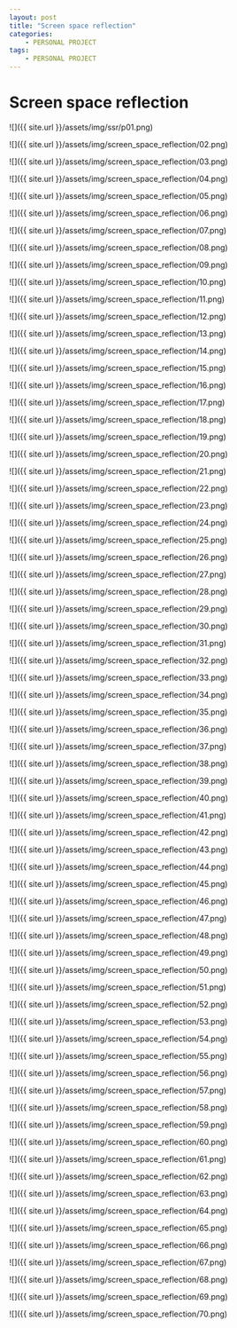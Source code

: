 ```yaml
---
layout: post
title: "Screen space reflection"
categories:
    - PERSONAL PROJECT
tags:
    - PERSONAL PROJECT
---
```


# Screen space reflection

![]({{ site.url }}/assets/img/ssr/p01.png)

![]({{ site.url }}/assets/img/screen_space_reflection/02.png)

![]({{ site.url }}/assets/img/screen_space_reflection/03.png)

![]({{ site.url }}/assets/img/screen_space_reflection/04.png)

![]({{ site.url }}/assets/img/screen_space_reflection/05.png)

![]({{ site.url }}/assets/img/screen_space_reflection/06.png)

![]({{ site.url }}/assets/img/screen_space_reflection/07.png)

![]({{ site.url }}/assets/img/screen_space_reflection/08.png)

![]({{ site.url }}/assets/img/screen_space_reflection/09.png)

![]({{ site.url }}/assets/img/screen_space_reflection/10.png)

![]({{ site.url }}/assets/img/screen_space_reflection/11.png)

![]({{ site.url }}/assets/img/screen_space_reflection/12.png)

![]({{ site.url }}/assets/img/screen_space_reflection/13.png)

![]({{ site.url }}/assets/img/screen_space_reflection/14.png)

![]({{ site.url }}/assets/img/screen_space_reflection/15.png)

![]({{ site.url }}/assets/img/screen_space_reflection/16.png)

![]({{ site.url }}/assets/img/screen_space_reflection/17.png)

![]({{ site.url }}/assets/img/screen_space_reflection/18.png)

![]({{ site.url }}/assets/img/screen_space_reflection/19.png)

![]({{ site.url }}/assets/img/screen_space_reflection/20.png)

![]({{ site.url }}/assets/img/screen_space_reflection/21.png)

![]({{ site.url }}/assets/img/screen_space_reflection/22.png)

![]({{ site.url }}/assets/img/screen_space_reflection/23.png)

![]({{ site.url }}/assets/img/screen_space_reflection/24.png)

![]({{ site.url }}/assets/img/screen_space_reflection/25.png)

![]({{ site.url }}/assets/img/screen_space_reflection/26.png)

![]({{ site.url }}/assets/img/screen_space_reflection/27.png)

![]({{ site.url }}/assets/img/screen_space_reflection/28.png)

![]({{ site.url }}/assets/img/screen_space_reflection/29.png)

![]({{ site.url }}/assets/img/screen_space_reflection/30.png)

![]({{ site.url }}/assets/img/screen_space_reflection/31.png)

![]({{ site.url }}/assets/img/screen_space_reflection/32.png)

![]({{ site.url }}/assets/img/screen_space_reflection/33.png)

![]({{ site.url }}/assets/img/screen_space_reflection/34.png)

![]({{ site.url }}/assets/img/screen_space_reflection/35.png)

![]({{ site.url }}/assets/img/screen_space_reflection/36.png)

![]({{ site.url }}/assets/img/screen_space_reflection/37.png)

![]({{ site.url }}/assets/img/screen_space_reflection/38.png)

![]({{ site.url }}/assets/img/screen_space_reflection/39.png)

![]({{ site.url }}/assets/img/screen_space_reflection/40.png)

![]({{ site.url }}/assets/img/screen_space_reflection/41.png)

![]({{ site.url }}/assets/img/screen_space_reflection/42.png)

![]({{ site.url }}/assets/img/screen_space_reflection/43.png)

![]({{ site.url }}/assets/img/screen_space_reflection/44.png)

![]({{ site.url }}/assets/img/screen_space_reflection/45.png)

![]({{ site.url }}/assets/img/screen_space_reflection/46.png)

![]({{ site.url }}/assets/img/screen_space_reflection/47.png)

![]({{ site.url }}/assets/img/screen_space_reflection/48.png)

![]({{ site.url }}/assets/img/screen_space_reflection/49.png)

![]({{ site.url }}/assets/img/screen_space_reflection/50.png)

![]({{ site.url }}/assets/img/screen_space_reflection/51.png)

![]({{ site.url }}/assets/img/screen_space_reflection/52.png)

![]({{ site.url }}/assets/img/screen_space_reflection/53.png)

![]({{ site.url }}/assets/img/screen_space_reflection/54.png)

![]({{ site.url }}/assets/img/screen_space_reflection/55.png)

![]({{ site.url }}/assets/img/screen_space_reflection/56.png)

![]({{ site.url }}/assets/img/screen_space_reflection/57.png)

![]({{ site.url }}/assets/img/screen_space_reflection/58.png)

![]({{ site.url }}/assets/img/screen_space_reflection/59.png)

![]({{ site.url }}/assets/img/screen_space_reflection/60.png)

![]({{ site.url }}/assets/img/screen_space_reflection/61.png)

![]({{ site.url }}/assets/img/screen_space_reflection/62.png)

![]({{ site.url }}/assets/img/screen_space_reflection/63.png)

![]({{ site.url }}/assets/img/screen_space_reflection/64.png)

![]({{ site.url }}/assets/img/screen_space_reflection/65.png)

![]({{ site.url }}/assets/img/screen_space_reflection/66.png)

![]({{ site.url }}/assets/img/screen_space_reflection/67.png)

![]({{ site.url }}/assets/img/screen_space_reflection/68.png)

![]({{ site.url }}/assets/img/screen_space_reflection/69.png)

![]({{ site.url }}/assets/img/screen_space_reflection/70.png)



